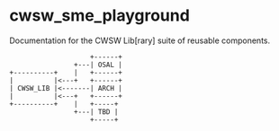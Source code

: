 # cwsw_sme_playground
Documentation for the CWSW Lib[rary] suite of reusable components.

```
                    +------+
                +---| OSAL |
+----------+    |   +------+
|          |<---+   +------+
| CWSW_LIB |<-------| ARCH |
|          |<---+   +------+
+----------+    |   +-----+
                +---| TBD |
                    +-----+
```
